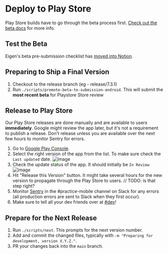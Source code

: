 # Deploy to Play Store

Play Store builds have to go through the beta process first. [Check out the beta docs](./deploy_to_beta.md) for more info.

## Test the Beta

Eigen's beta pre-submission checklist has [moved into Notion](https://www.notion.so/artsy/Pre-submission-QA-Checklist-785e3233fdcf423f95ee239ab3c22ec3).

## Preparing to Ship a Final Version

1. Checkout to the release branch (eg - release/7.3.1)
1. Run `./scripts/promote-beta-to-submission-android`. This will submit the **most recent beta** for Playstore Store review

## Release to Play Store

Our Play Store releases are done manually and are available to users **immediately**. Google might review the app later, but it's not a requirement to publish a release. Don't release unless you are available over the next few hours to monitor Sentry for errors.

1. Go to [Google Play Console](https://play.google.com/console/u/1/developers/6449739225222972501/app/4975007939329818983/tracks/production).
1. Select the right version of the app from the list. To make sure check the `Last updated` date.
![image](https://user-images.githubusercontent.com/17421923/158804276-6be13ef1-1713-4b1f-9a2f-1be4d24d6d15.png)
1. Check the update status of the app. It should initially be `In Review` 
![image](https://user-images.githubusercontent.com/17421923/158804488-1df28736-b9cc-481a-b027-f4cd941f25d8.png)
1. Hit "Release this Version" button. It might take several hours for the new version to propagate through the Play Store to users. // TODO: is that step right?
1. Monitor [Sentry](https://sentry.io/artsynet/eigen/) in the #practice-mobile channel on Slack for any errors (all production errors are sent to Slack when they first occur).
1. Make sure to tell all your dev friends over at [#dev](https://artsy.slack.com/archives/C02BC3HEJ)!

## Prepare for the Next Release

1. Run `./scripts/next`. This prompts for the next version number.
1. Add and commit the changed files, typically with `-m "Preparing for development, version X.Y.Z."`.
1. PR your changes back into the `main` branch.
